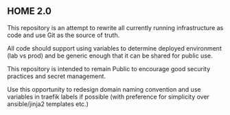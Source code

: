 ## HOME 2.0
This repository is an attempt to rewrite all currently running infrastructure as code and use Git as the source of truth.

All code should support using variables to determine deployed environment (lab vs prod) and be generic enough that it can be shared for public use.

This repository is intended to remain Public to encourage good security practices and secret management.

Use this opportunity to redesign domain naming convention and use variables in traefik labels if possible (with preference for simplicity over ansible/jinja2 templates etc.)